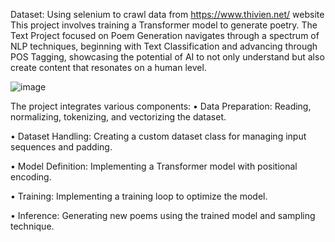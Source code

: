 Dataset: Using selenium to crawl data from https://www.thivien.net/ website
This project involves training a Transformer model to generate poetry. The Text Project focused on Poem Generation navigates through a spectrum of NLP techniques, beginning with Text Classification and advancing through POS Tagging, showcasing the potential of AI to not only understand but also create content that resonates on a human level.

![image](https://github.com/luuchilap/Poem-Generation/assets/145787303/a90ef2ed-5e16-4947-8ff5-0fdddcadf4ea)

The project integrates various components:
•	Data Preparation: Reading, normalizing, tokenizing, and vectorizing the dataset.

•	Dataset Handling: Creating a custom dataset class for managing input sequences and padding.

•	Model Definition: Implementing a Transformer model with positional encoding.

•	Training: Implementing a training loop to optimize the model.

•	Inference: Generating new poems using the trained model and sampling technique.

